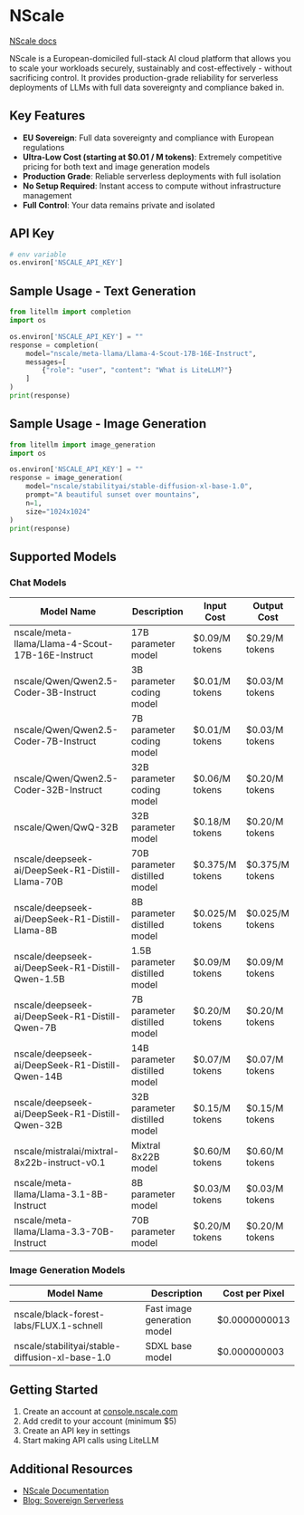 # NScale
[NScale docs](https://docs.nscale.com/docs/getting-started/overview)

NScale is a European-domiciled full-stack AI cloud platform that allows you to scale your workloads securely, sustainably and cost-effectively - without sacrificing control. It provides production-grade reliability for serverless deployments of LLMs with full data sovereignty and compliance baked in.

## Key Features
- **EU Sovereign**: Full data sovereignty and compliance with European regulations
- **Ultra-Low Cost (starting at $0.01 / M tokens)**: Extremely competitive pricing for both text and image generation models
- **Production Grade**: Reliable serverless deployments with full isolation
- **No Setup Required**: Instant access to compute without infrastructure management
- **Full Control**: Your data remains private and isolated

## API Key
```python
# env variable
os.environ['NSCALE_API_KEY']
```

## Sample Usage - Text Generation
```python
from litellm import completion
import os

os.environ['NSCALE_API_KEY'] = ""
response = completion(
    model="nscale/meta-llama/Llama-4-Scout-17B-16E-Instruct", 
    messages=[
        {"role": "user", "content": "What is LiteLLM?"}
    ]
)
print(response)
```

## Sample Usage - Image Generation
```python
from litellm import image_generation
import os

os.environ['NSCALE_API_KEY'] = ""
response = image_generation(
    model="nscale/stabilityai/stable-diffusion-xl-base-1.0",
    prompt="A beautiful sunset over mountains",
    n=1,
    size="1024x1024"
)
print(response)
```

## Supported Models

### Chat Models

| Model Name | Description | Input Cost | Output Cost |
|------------|-------------|------------|-------------|
| nscale/meta-llama/Llama-4-Scout-17B-16E-Instruct | 17B parameter model | $0.09/M tokens | $0.29/M tokens |
| nscale/Qwen/Qwen2.5-Coder-3B-Instruct | 3B parameter coding model | $0.01/M tokens | $0.03/M tokens |
| nscale/Qwen/Qwen2.5-Coder-7B-Instruct | 7B parameter coding model | $0.01/M tokens | $0.03/M tokens |
| nscale/Qwen/Qwen2.5-Coder-32B-Instruct | 32B parameter coding model | $0.06/M tokens | $0.20/M tokens |
| nscale/Qwen/QwQ-32B | 32B parameter model | $0.18/M tokens | $0.20/M tokens |
| nscale/deepseek-ai/DeepSeek-R1-Distill-Llama-70B | 70B parameter distilled model | $0.375/M tokens | $0.375/M tokens |
| nscale/deepseek-ai/DeepSeek-R1-Distill-Llama-8B | 8B parameter distilled model | $0.025/M tokens | $0.025/M tokens |
| nscale/deepseek-ai/DeepSeek-R1-Distill-Qwen-1.5B | 1.5B parameter distilled model | $0.09/M tokens | $0.09/M tokens |
| nscale/deepseek-ai/DeepSeek-R1-Distill-Qwen-7B | 7B parameter distilled model | $0.20/M tokens | $0.20/M tokens |
| nscale/deepseek-ai/DeepSeek-R1-Distill-Qwen-14B | 14B parameter distilled model | $0.07/M tokens | $0.07/M tokens |
| nscale/deepseek-ai/DeepSeek-R1-Distill-Qwen-32B | 32B parameter distilled model | $0.15/M tokens | $0.15/M tokens |
| nscale/mistralai/mixtral-8x22b-instruct-v0.1 | Mixtral 8x22B model | $0.60/M tokens | $0.60/M tokens |
| nscale/meta-llama/Llama-3.1-8B-Instruct | 8B parameter model | $0.03/M tokens | $0.03/M tokens |
| nscale/meta-llama/Llama-3.3-70B-Instruct | 70B parameter model | $0.20/M tokens | $0.20/M tokens |

### Image Generation Models

| Model Name | Description | Cost per Pixel |
|------------|-------------|----------------|
| nscale/black-forest-labs/FLUX.1-schnell | Fast image generation model | $0.0000000013 |
| nscale/stabilityai/stable-diffusion-xl-base-1.0 | SDXL base model | $0.000000003 |

## Getting Started
1. Create an account at [console.nscale.com](https://console.nscale.com)
2. Add credit to your account (minimum $5)
3. Create an API key in settings
4. Start making API calls using LiteLLM

## Additional Resources
- [NScale Documentation](https://docs.nscale.com/docs/getting-started/overview)
- [Blog: Sovereign Serverless](https://www.nscale.com/blog/sovereign-serverless-how-we-designed-full-isolation-without-sacrificing-performance) 